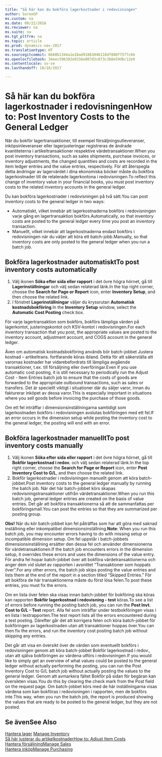 ```yaml
---
title: "Så här kan du bokföra lagerkostnader i redovisningen"
author: SorenGP
ms.custom: na
ms.date: 09/22/2016
ms.reviewer: na
ms.suite: na
ms.tgt_pltfrm: na
ms.topic: article
ms.prod: dynamics-nav-2017
ms.translationtype: HT
ms.sourcegitcommit: 6b60b1344a1e18ad91863046110df880f75f7c04
ms.openlocfilehash: 34eec596392e9316e807d3c073c3b8e59dbc12e9
ms.contentlocale: sv-se
ms.lasthandoff: 10/16/2017

---
```


# <a name="how-to-post-inventory-costs-to-the-general-ledger"></a><span data-ttu-id="1adb3-102">Så här kan du bokföra lagerkostnader i redovisningen</span><span class="sxs-lookup"><span data-stu-id="1adb3-102">How to: Post Inventory Costs to the General Ledger</span></span>   
<span data-ttu-id="1adb3-103">När du bokför lagertransaktioner, till exempel försäljningsutleveranser, inköpsinleveranser eller lagerjusteringar registreras de ändrade kvantiteterna i artikeltransaktioner respektive värdetransaktioner.</span><span class="sxs-lookup"><span data-stu-id="1adb3-103">When you post inventory transactions, such as sales shipments, purchase invoices, or inventory adjustments, the changed quantities and costs are recorded in the item ledger entries and the value entries, respectively.</span></span> <span data-ttu-id="1adb3-104">För att återspegla detta ändringar av lagervärdet i dina ekonomiska böcker måste du bokföra lagerkostnader till de relaterade lagerkontona i redovisningen.</span><span class="sxs-lookup"><span data-stu-id="1adb3-104">To reflect this change of inventory value in your financial books, you must post inventory costs to the related inventory accounts in the general ledger.</span></span>

<span data-ttu-id="1adb3-105">Du kan bokföra lagerkostnader i redovisningen på två sätt.</span><span class="sxs-lookup"><span data-stu-id="1adb3-105">You can post inventory costs to the general ledger in two ways:</span></span>

- <span data-ttu-id="1adb3-106">Automatiskt, vilket innebär att lagerkostnaderna bokförs i redovisningen varje gång en lagertransaktion bokförs.</span><span class="sxs-lookup"><span data-stu-id="1adb3-106">Automatically, so that inventory costs are posted to the general ledger every time you post an inventory transaction.</span></span>
- <span data-ttu-id="1adb3-107">Manuellt, vilket innebär att lagerkostnaderna endast bokförs i redovisningen när du väljer att köra ett batch-jobb.</span><span class="sxs-lookup"><span data-stu-id="1adb3-107">Manually, so that inventory costs are only posted to the general ledger when you run a batch job.</span></span>


## <a name="to-post-inventory-costs-automatically"></a><span data-ttu-id="1adb3-108">Bokföra lagerkostnader automatiskt</span><span class="sxs-lookup"><span data-stu-id="1adb3-108">To post inventory costs automatically</span></span>
1. <span data-ttu-id="1adb3-109">Välj ikonen **Söka efter sida eller rapport** i det övre högra hörnet, gå till **Lagerinställningar** och välj sedan relaterad länk.</span><span class="sxs-lookup"><span data-stu-id="1adb3-109">In the top right corner, choose the **Search for Page or Report** icon, enter **Inventory Setup**, and then choose the related link.</span></span>
2. <span data-ttu-id="1adb3-110">I fönstret **Lagerinställningar** väljer du kryssrutan **Automatisk kostnadsbokföring**.</span><span class="sxs-lookup"><span data-stu-id="1adb3-110">In the **Inventory Setup** window, select the **Automatic Cost Posting** check box.</span></span>

<span data-ttu-id="1adb3-111">För varje lagertransaktion som bokförs, bokförs lämpliga värden på lagerkontot, justeringskontot och KSV-kontot i redovisningen.</span><span class="sxs-lookup"><span data-stu-id="1adb3-111">For each inventory transaction that you post, the appropriate values are posted to the inventory account, adjustment account, and COGS account in the general ledger.</span></span>

<span data-ttu-id="1adb3-112">Även om automatisk kostnadsbokföring används bör batch-jobbet Justera kostnad – artikeltrans. fortfarande köras ibland. Detta för att säkerställa att varornas kostnader har vidarebefordrats till lämpliga avgående transaktioner, t.ex. till försäljning eller överföringar.</span><span class="sxs-lookup"><span data-stu-id="1adb3-112">Even if you use automatic cost posting, it is still necessary to periodically run the Adjust Cost - Item Entries batch job to ensure that the costs of goods are forwarded to the appropriate outbound transactions, such as sales or transfers.</span></span> <span data-ttu-id="1adb3-113">Det är speciellt viktigt i situationer där du säljer varor, innan du fakturerar inköpet av dessa varor.</span><span class="sxs-lookup"><span data-stu-id="1adb3-113">This is especially important in situations where you sell goods before invoicing the purchase of those goods.</span></span>

<span data-ttu-id="1adb3-114">Om ett fel inträffar i dimensionsinställningarna samtidigt som lagerkostnaden bokförs i redovisningen avslutas bokföringen med ett fel.</span><span class="sxs-lookup"><span data-stu-id="1adb3-114">If an error occurs in the dimension setup while posting the inventory cost to the general ledger, the posting will end with an error.</span></span>

## <a name="to-post-inventory-costs-manually"></a><span data-ttu-id="1adb3-115">Bokföra lagerkostnader manuellt</span><span class="sxs-lookup"><span data-stu-id="1adb3-115">To post inventory costs manually</span></span>
1. <span data-ttu-id="1adb3-116">Välj ikonen **Söka efter sida eller rapport** i det övre högra hörnet, gå till **Bokför lagerkostnad i redov.** och välj sedan relaterad länk.</span><span class="sxs-lookup"><span data-stu-id="1adb3-116">In the top right corner, choose the **Search for Page or Report** icon, enter **Post Inventory Cost to G/L**, and then choose the related link.</span></span>
2. <span data-ttu-id="1adb3-117">Bokför lagerkostnader i redovisningen manuellt genom att köra batch-jobbet.</span><span class="sxs-lookup"><span data-stu-id="1adb3-117">Post inventory costs to the general ledger manually by running the batch job.</span></span> <span data-ttu-id="1adb3-118">När det här batch-jobbet körs skapas redovisningstransaktioner utifrån värdetransaktioner.</span><span class="sxs-lookup"><span data-stu-id="1adb3-118">When you run this batch job, general ledger entries are created on the basis of value entries.</span></span> <span data-ttu-id="1adb3-119">Det går att bokföra transaktionerna så att de sammanfattas per bokföringsmall.</span><span class="sxs-lookup"><span data-stu-id="1adb3-119">You can post the entries so that they are summarized per posting group.</span></span>

<span data-ttu-id="1adb3-120">**Obs!** När du kör batch-jobbet kan fel påträffas som har att göra med saknad inställning eller inkompatibel dimensionsinställning.</span><span class="sxs-lookup"><span data-stu-id="1adb3-120">**Note**: When you run this batch job, you may encounter errors having to do with missing setup or incompatible dimension setup.</span></span> <span data-ttu-id="1adb3-121">Om fel uppstår i batch-jobbets dimensionsinställning ersätter den dessa fel och använder dimensionerna för värdetransaktionen.</span><span class="sxs-lookup"><span data-stu-id="1adb3-121">If the batch job encounters errors in the dimension setup, it overrides these errors and uses the dimensions of the value entry.</span></span> <span data-ttu-id="1adb3-122">För andra fel hopar batch-jobbet över att bokföra värdetransaktionerna och anger dem vid slutet av rapporten i avsnittet “Transaktioner som hoppats över”.</span><span class="sxs-lookup"><span data-stu-id="1adb3-122">For any other errors, the batch job skips posting the value entries and lists them at the end of the report in a section titled “Skipped Entries.”</span></span> <span data-ttu-id="1adb3-123">För att bokföra de här transaktionerna måste du först lösa felen.</span><span class="sxs-lookup"><span data-stu-id="1adb3-123">To post these entries, you must fix the errors.</span></span>

<span data-ttu-id="1adb3-124">Om en lista över felen ska visas innan batch-jobbet för bokföring ska köras kan rapporten **Bokför lagerkostnad i redovisning - test** köras.</span><span class="sxs-lookup"><span data-stu-id="1adb3-124">To see a list of errors before running the posting batch job, you can run the **Post Invt. Cost to G/L - Test** report.</span></span> <span data-ttu-id="1adb3-125">Alla fel som inträffar under testbokföringen visas i en lista i testrapporten.</span><span class="sxs-lookup"><span data-stu-id="1adb3-125">The test report lists all the errors encountered during a test posting.</span></span> <span data-ttu-id="1adb3-126">Därefter går det att korrigera felen och köra batch-jobbet för bokföringen av lagerkostnaden utan att transaktioner hoppas över.</span><span class="sxs-lookup"><span data-stu-id="1adb3-126">You can then fix the errors, and run the inventory cost posting batch job without skipping any entries.</span></span>

<span data-ttu-id="1adb3-127">Det går att visa en översikt över de värden som eventuellt bokförs i redovisningen genom att köra batch-jobbet Bokför lagerkostnad i redov., utan att själva bokföringen av värdena utförs i redovisningen.</span><span class="sxs-lookup"><span data-stu-id="1adb3-127">If you would like to simply get an overview of what values could be posted to the general ledger without actually performing the posting, you can run the Post Inventory Cost to G/L batch job without actually posting the values to the general ledger.</span></span> <span data-ttu-id="1adb3-128">Genom att avmarkera fältet Bokför på sidan för begäran kan översikten visas.</span><span class="sxs-lookup"><span data-stu-id="1adb3-128">You do this by clearing the check mark from the Post field on the request page.</span></span> <span data-ttu-id="1adb3-129">Om batch-jobbet körs med de här inställningarna visas värdena som kan bokföras i redovisningen i rapporten, men de bokförs inte.</span><span class="sxs-lookup"><span data-stu-id="1adb3-129">This way, when you run the batch job, the report is produced showing the values that are ready to be posted to the general ledger, but they are not posted.</span></span>

## <a name="see-also"></a><span data-ttu-id="1adb3-130">Se även</span><span class="sxs-lookup"><span data-stu-id="1adb3-130">See Also</span></span>
<span data-ttu-id="1adb3-131">[Hantera lager](inventory-manage-inventory.md)  </span><span class="sxs-lookup"><span data-stu-id="1adb3-131">[Manage Inventory](inventory-manage-inventory.md)  </span></span>  
[<span data-ttu-id="1adb3-132">Så här justerar du artikelkostnader</span><span class="sxs-lookup"><span data-stu-id="1adb3-132">How to: Adjust Item Costs</span></span>](inventory-how-adjust-item-costs.md)  
[<span data-ttu-id="1adb3-133">Hantera försäljning</span><span class="sxs-lookup"><span data-stu-id="1adb3-133">Manage Sales</span></span>](sales-manage-sales.md)  
[<span data-ttu-id="1adb3-134">Hantera inköp</span><span class="sxs-lookup"><span data-stu-id="1adb3-134">Manage Purchasing</span></span>](purchasing-manage-purchasing.md)

